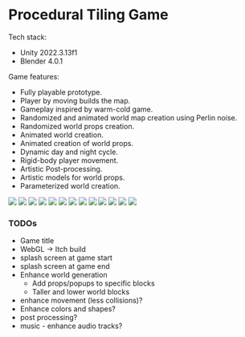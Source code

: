 # Procedural Tiling Game

Tech stack:
* Unity 2022.3.13f1
* Blender 4.0.1

Game features:
* Fully playable prototype.
* Player by moving builds the map.
* Gameplay inspired by warm-cold game.
* Randomized and animated world map creation using Perlin noise.
* Randomized world props creation.
* Animated world creation.
* Animated creation of world props.
* Dynamic day and night cycle.
* Rigid-body player movement.
* Artistic Post-processing.
* Artistic models for world props.
* Parameterized world creation.

![](RepoResources/1.png)
![](RepoResources/2.png)
![](RepoResources/3.png)
![](RepoResources/4.png)
![](RepoResources/5.png)
![](RepoResources/6.png)
![](RepoResources/7.png)
![](RepoResources/8.png)
![](RepoResources/9.png)
![](RepoResources/10.png)
![](RepoResources/11.png)
![](RepoResources/12.png)
![](RepoResources/13.png)


### TODOs

* Game title
* WebGL -> Itch build
* splash screen at game start
* splash screen at game end
* Enhance world generation
  * Add props/popups to specific blocks
  * Taller and lower world blocks
* enhance movement (less collisions)?
* Enhance colors and shapes?
* post processing?
* music - enhance audio tracks?